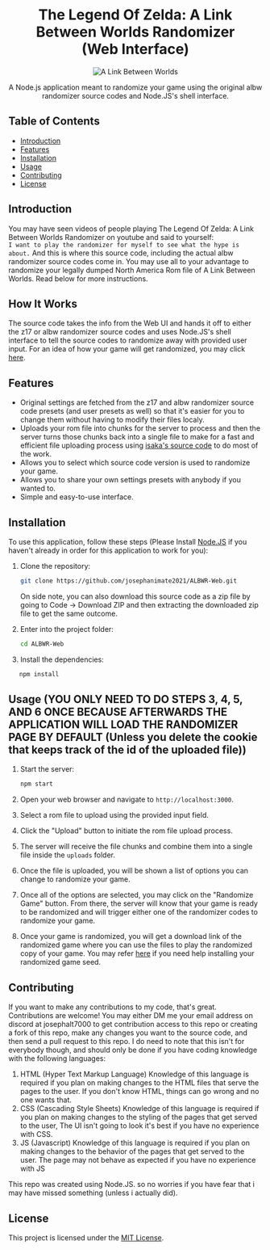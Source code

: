 <div align="center">
  <h1>
    The Legend Of Zelda: A Link Between Worlds Randomizer 
    <br>
    (Web Interface)
  </h1>
  <img src="https://github.com/user-attachments/assets/a1185a97-2e5f-4bde-901b-23836b2ca64e" alt="A Link Between Worlds">
  <p>A Node.js application meant to randomize your game using the original albw randomizer source codes and Node.JS's shell interface.</p>
</div>

## Table of Contents

- [Introduction](#introduction)
- [Features](#features)
- [Installation](#installation)
- [Usage](#usage)
- [Contributing](#contributing)
- [License](#license)

## Introduction

You may have seen videos of people playing The Legend Of Zelda: A Link Between Worlds Randomizer on youtube and said to yourself:<br>
`I want to play the randomizer for myself to see what the hype is about.`
And this is where this source code, including the actual albw randomizer source codes come in. You may use all to your advantage to randomize your legally dumped North America Rom file of A Link Between Worlds. Read below for more instructions.


## How It Works

The source code takes the info from the Web UI and hands it off to either the z17 or albw randomizer source codes and uses Node.JS's shell interface to tell the source codes to randomize away with provided user input. For an idea of how your game will get randomized, you may click [here](https://github.com/rickfay/z17-randomizer/tree/master?tab=readme-ov-file#running-the-randomizer).


## Features

- Original settings are fetched from the z17 and albw randomizer source code presets (and user presets as well) so that it's easier for you to change them without having to modify their files localy.
- Uploads your rom file into chunks for the server to process and then the server turns those chunks back into a single file to make for a fast and efficient file uploading process using [isaka's source code](https://github.com/isaka-james/chunks-to-file) to do most of the work.
- Allows you to select which source code version is used to randomize your game.
- Allows you to share your own settings presets with anybody if you wanted to.
- Simple and easy-to-use interface.


## Installation

To use this application, follow these steps (Please Install [Node.JS](https://nodejs.org) if you haven't already in order for this application to work for you):

1. Clone the repository:

   ```bash
   git clone https://github.com/josephanimate2021/ALBWR-Web.git
   ```
   On side note, you can also download this source code as a zip file by going to Code -> Download ZIP and then extracting the downloaded zip file to get the same outcome.

2. Enter into the project folder:

   ```bash
   cd ALBWR-Web
   ```
3. Install the dependencies:
```bash
   npm install
```

## Usage (YOU ONLY NEED TO DO STEPS 3, 4, 5, AND 6 ONCE BECAUSE AFTERWARDS THE APPLICATION WILL LOAD THE RANDOMIZER PAGE BY DEFAULT (Unless you delete the cookie that keeps track of the id of the uploaded file))

1. Start the server:

   ```bash
   npm start
   ```
   
2. Open your web browser and navigate to `http://localhost:3000`.
3. Select a rom file to upload using the provided input field.
4. Click the "Upload" button to initiate the rom file upload process.
5. The server will receive the file chunks and combine them into a single file inside the `uploads` folder.
6. Once the file is uploaded, you will be shown a list of options you can change to randomize your game.
7. Once all of the options are selected, you may click on the "Randomize Game" button. From there, the server will know that your game is ready to be randomized and will trigger either one of the randomizer codes to randomize your game.
8. Once your game is randomized, you will get a download link of the randomized game where you can use the files to play the randomized copy of your game. You may refer [here](https://github.com/rickfay/z17-randomizer/tree/master?tab=readme-ov-file#installing-seeds) if you need help installing your randomized game seed.

## Contributing

If you want to make any contributions to my code, that's great. Contributions are welcome! You may either DM me your email address on discord at josephalt7000 to get contribution access to this repo or creating a fork of this repo, make any changes you want to the source code, and then send a pull request to this repo. I do need to note that this isn't for everybody though, and should only be done if you have coding knowledge with the following languages:

1. HTML (Hyper Text Markup Language)
   Knowledge of this language is required if you plan on making changes to the HTML files that serve the pages to the user. If you don't know HTML, things can go wrong and no one wants that.
2. CSS (Cascading Style Sheets)
   Knowledge of this language is required if you plan on making changes to the styling of the pages that get served to the user, The UI isn't going to look it's best if you have no experience with CSS.
3. JS (Javascript)
   Knowledge of this language is required if you plan on making changes to the behavior of the pages that get served to the user. The page may not behave as expected if you have no experience with JS

This repo was created using Node.JS. so no worries if you have fear that i may have missed something (unless i actually did).

## License

This project is licensed under the [MIT License](LICENSE).
